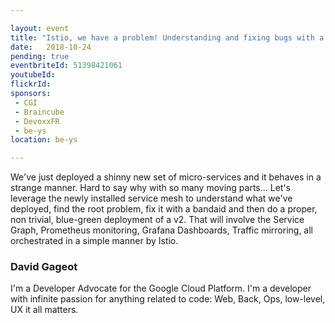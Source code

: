 ```yaml
---

layout: event
title: "Istio, we have a problem! Understanding and fixing bugs with a service-mesh"
date:   2018-10-24
pending: true
eventbriteId: 51398421061
youtubeId:
flickrId:
sponsors:
 - CGI
 - Braincube
 - DevoxxFR
 - be-ys
location: be-ys

---
```


We've just deployed a shinny new set of micro-services and it behaves in a strange manner. Hard to say why with so many moving parts... Let's leverage the newly installed service mesh to understand what we've deployed, find the root problem, fix it with a bandaid and then do a proper, non trivial, blue-green deployment of a v2. That will involve the Service Graph, Prometheus monitoring, Grafana Dashboards, Traffic mirroring, all orchestrated in a simple manner by Istio.

### David Gageot

I'm a Developer Advocate for the Google Cloud Platform. I'm a developer with infinite passion for anything related to code: Web, Back, Ops, low-level, UX it all matters.


